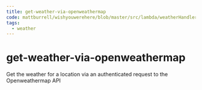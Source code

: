 ```yaml
---
title: get-weather-via-openweathermap
code: mattburrell/wishyouwerehere/blob/master/src/lambda/weatherHandler.js
tags: 
  - weather
---
```


# get-weather-via-openweathermap

Get the weather for a location via an authenticated request to the Openweathermap API
